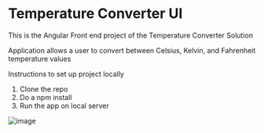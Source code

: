 
# Temperature Converter UI
This is the Angular Front end project of the Temperature Converter Solution 

Application allows a user to convert between Celsius, Kelvin, and Fahrenheit
temperature values

Instructions to set up project locally
 1. Clone the repo
 2. Do a npm install
 3. Run the app on local server

![image](https://user-images.githubusercontent.com/12104625/119270229-4d2e0d00-bc19-11eb-9468-b0d92d7b3284.png)


